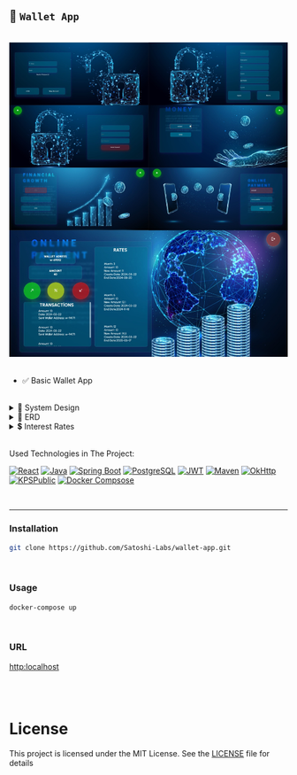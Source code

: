 ## 👛 `Wallet App`

<br>

<div align="center">
<img src="./images/wallet-app.jpg" alt="wallet-app">
</div>

<br>

- ✅ Basic Wallet App

<br>

<details>
<summary>🧩 System Design</summary>

<img src="./images/system-design.jpg" alt="system design">

</details>

<details>
<summary>🔗 ERD</summary>

<img src="./images/erd.jpg" alt="erd">

</details>

<details>
<summary>💲 Interest Rates</summary>

<img src="./images/interest-rates.jpg" alt="i">

</details>

<br>

Used Technologies in The Project:

[![React](https://img.shields.io/badge/React-18.0-000?style=for-the-badge&logo=react&logoColor=white&color=61DAFB)](https://react.dev/)
[![Java](https://img.shields.io/badge/java-17.0-000?style=for-the-badge&logo=openjdk&logoColor=white&color=FF9A00)](https://www.java.com/en/)
[![Spring Boot](https://img.shields.io/badge/spring%20boot-3.1-000?style=for-the-badge&logo=springboot&logoColor=white&color=6DB33F)](https://spring.io/)
[![PostgreSQL](https://img.shields.io/badge/PostgreSQL-15.2-000?style=for-the-badge&logo=postgresql&logoColor=white&color=4479A1)](https://www.postgresql.org/)
[![JWT](https://img.shields.io/badge/jwt-0.11.5-000?style=for-the-badge&logo=jsonwebtokens&logoColor=white&color=000000)](https://jwt.io/)
[![Maven](https://img.shields.io/badge/Maven-3.9-000?style=for-the-badge&logo=apache-maven&logoColor=white&color=C71A36)](https://maven.apache.org/)
[![OkHttp](https://img.shields.io/badge/OkHttp-5.0-000?style=for-the-badge&logo=okta&logoColor=white&color=4479A1)](https://square.github.io/okhttp/)
[![KPSPublic](https://img.shields.io/badge/KPSPublic-1.0-000?style=for-the-badge&logo=keenetic&logoColor=white&color=0E3A2F)](https://tckimlik.nvi.gov.tr/Service/KPSPublic.asmx)
[![Docker Compsose](https://img.shields.io/badge/Docker%20Compose-3.7-000?style=for-the-badge&logo=Docker&logoColor=white&color=2496ED)](https://www.java.com/en/)

<br>

---

### Installation

```bash
git clone https://github.com/Satoshi-Labs/wallet-app.git
```

<br>

### Usage

```bash
docker-compose up
```

<br>

### URL

[http:localhost](http:localhost)

<br>

<br>

# License

This project is licensed under the MIT License. See the [LICENSE](LICENSE) file for details
